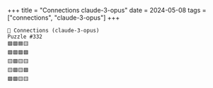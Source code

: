 +++
title = "Connections claude-3-opus"
date = 2024-05-08
tags = ["connections", "claude-3-opus"]
+++

```text
🤖 Connections (claude-3-opus) 
Puzzle #332
🟪🟩🟦🟨
🟩🟩🟩🟩
🟨🟪🟨🟨
🟨🟪🟨🟪
🟪🟪🟨🟨
```
